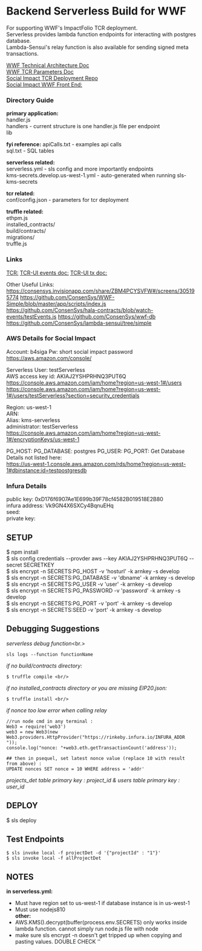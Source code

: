 # Backend Serverless Build for WWF
For supporting WWF's ImpactFolio TCR deployment. <br/>
Serverless provides lambda function endpoints for interacting with postgres database. <br/>
Lambda-Sensui's relay function is also available for sending signed meta transactions. <br/>
 
[WWF Technical Architecture Doc](https://docs.google.com/presentation/d/1c0_-6NLb3zSFwZoRipR61ZYAWnpHLSEbhy_f66GJLYk/edit#slide=id.g3e0cd18cee_0_402) <br/>
[WWF TCR Parameters Doc](https://docs.google.com/presentation/d/1UT11ReifnIXT-PaXYplvHWXDeT8_dB4ECmEHJvmY7Fo/edit#slide=id.g3caa06f710_0_1136) <br/>
[Social Impact TCR Deployment Repo](https://github.com/ConsenSys/SI_TCR)<br/>
[Social Impact WWF Front End:](https://github.com/ConsenSys/WWF-TCR-UI)<br/>

### Directory Guide

**primary application:**<br/>
handler.js <br/>
handlers - current structure is one handler.js file per endpoint <br/>
lib <br/>

**fyi reference:**
apiCalls.txt - examples api calls<br/>
sql.txt - SQL tables<br/>

**serverless related:**<br/>
serverless.yml - sls config and more importantly endpoints<br/>
kms-secrets.develop.us-west-1.yml - auto-generated when running sls-kms-secrets<br/>

**tcr related:**<br/>
conf/config.json - parameters for tcr deployment<br/>


**truffle related:**<br/>
ethpm.js<br/>
installed_contracts/<br/>
build/contracts/<br/>
migrations/<br/>
truffle.js<br/>

### Links
[TCR:](https://github.com/skmgoldin/tcr)
[TCR-UI events doc:](https://github.com/kangarang/tcr-ui/blob/master/docs/Events.md)
[TCR-UI tx doc:](https://github.com/kangarang/tcr-ui/blob/master/docs/Events.md)

Other Useful Links:
https://consensys.invisionapp.com/share/ZBM4PCYSVFW#/screens/305195774
https://github.com/ConsenSys/WWF-Simple/blob/master/app/scripts/index.js
https://github.com/ConsenSys/hala-contracts/blob/watch-events/testEvents.js
https://github.com/ConsenSys/wwf-db
https://github.com/ConsenSys/lambda-sensui/tree/simple


### AWS Details for Social Impact

Account: b4siga
Pw: short social impact password
https://aws.amazon.com/console/

Serverless User: testServerless <br/>
AWS access key id: AKIAJ2YSHPRHNQ3PUT6Q <br/>
https://console.aws.amazon.com/iam/home?region=us-west-1#/users
https://console.aws.amazon.com/iam/home?region=us-west-1#/users/testServerless?section=security_credentials

Region: us-west-1<br/>
ARN: <br/>
Alias: kms-serverless<br/>
administrator: testServerless<br/>
https://console.aws.amazon.com/iam/home?region=us-west-1#/encryptionKeys/us-west-1

PG_HOST: 
PG_DATABASE: postgres
PG_USER: 
PG_PORT: 
Get Database Details not listed here:<br/>
https://us-west-1.console.aws.amazon.com/rds/home?region=us-west-1#dbinstance:id=testpostgresdb

### Infura Details
public key: 0xD176f6907Ae1E699b39F78cf4582B019518E2B80<br/>
infura address: Vk9GN4X6SXCy4BqnuEHq <br/>
seed: <br/>
private key:<br/>

## SETUP
$ npm install <br/>
$ sls config credentials --provder aws --key AKIAJ2YSHPRHNQ3PUT6Q --secret SECRETKEY <br/>
$ sls encrypt -n SECRETS:PG_HOST -v 'hosturl' -k arnkey -s develop <br/>
$ sls encrypt -n SECRETS:PG_DATABASE -v 'dbname' -k arnkey -s develop <br/>
$ sls encrypt -n SECRETS:PG_USER -v 'user' -k arnkey -s develop <br/>
$ sls encrypt -n SECRETS:PG_PASSWORD -v 'password' -k arnkey -s develop <br/>
$ sls encrypt -n SECRETS:PG_PORT -v 'port' -k arnkey -s develop<br/>
$ sls encrypt -n SECRETS:SEED -v 'port' -k arnkey -s develop<br/>

## Debugging Suggestions
*serverless debug function*<br.>
```
sls logs --function functionName
```
*if no build/contracts directory:* <br/>
```
$ truffle compile <br/>
```
*if no installed_contracts directory or you are missing EIP20.json:* <br/>
```
$ truffle install <br/>
```
*if nonce too low error when calling relay* <br/>
```
//run node cmd in any terminal :
Web3 = require('web3')
web3 = new Web3(new Web3.providers.HttpProvider("https://rinkeby.infura.io/INFURA_ADDR "));
console.log("nonce: "+web3.eth.getTransactionCount('address'));
```

```
## then in psequel, set latest nonce value (replace 10 with result from above) :
UPDATE nonces SET nonce = 10 WHERE address = 'addr'
```
*projects_det table primary key : project_id & users table  primary key : user_id*


## DEPLOY

$ sls deploy

## Test Endpoints
```
$ sls invoke local -f projectDet -d '{"projectId" : "1"}'
$ sls invoke local -f allProjectDet
```

## NOTES
**in serverless.yml:** <br/>
* Must have region set to us-west-1 if database instance is in us-west-1 <br/>
* Must use nodejs810  <br/>
**other:**<br/>
* AWS.KMS().decrypt(buffer(process.env.SECRETS) only works inside lambda function.  cannot simply run node.js file with node <br/>
* make sure sls encrypt -n doesn't get tripped up when copying and pasting values.  DOUBLE CHECK '' <br/>

